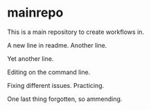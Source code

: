 # mainrepo
This is a main repository to create workflows in.

A new line in readme.
Another line.

Yet another line.

Editing on the command line.

Fixing different issues.
Practicing.

One last thing forgotten, so ammending.


